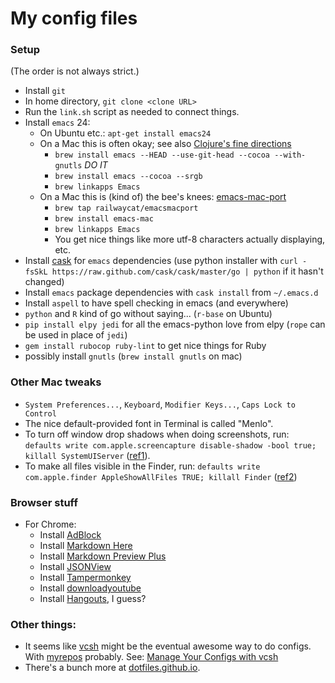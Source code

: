 # My config files

### Setup

(The order is not always strict.)

 * Install `git`
 * In home directory, `git clone <clone URL>`
 * Run the `link.sh` script as needed to connect things.
 * Install `emacs` 24:
     * On Ubuntu etc.: `apt-get install emacs24`
     * On a Mac this is often okay; see also
       [Clojure's fine directions][]
         * `brew install emacs --HEAD --use-git-head --cocoa --with-gnutls`
           *DO IT*
         * `brew install emacs --cocoa --srgb`
         * `brew linkapps Emacs`
     * On a Mac this is (kind of) the bee's knees: [emacs-mac-port][]
         * `brew tap railwaycat/emacsmacport`
         * `brew install emacs-mac`
         * `brew linkapps Emacs`
         * You get nice things like more utf-8 characters actually
           displaying, etc.
 * Install [cask][] for `emacs` dependencies (use python installer with `curl -fsSkL https://raw.github.com/cask/cask/master/go | python` if it hasn't changed)
 * Install `emacs` package dependencies with `cask install` from
   `~/.emacs.d`
 * Install `aspell` to have spell checking in emacs (and everywhere)
 * `python` and `R` kind of go without saying... (`r-base` on Ubuntu)
 * `pip install elpy jedi` for all the emacs-python love from elpy
   (`rope` can be used in place of `jedi`)
 * `gem install rubocop ruby-lint` to get nice things for Ruby
 * possibly install `gnutls` (`brew install gnutls` on mac)

[Clojure's fine directions]: http://clojure-doc.org/articles/tutorials/emacs.html
[emacs-mac-port]: https://github.com/railwaycat/emacs-mac-port
[cask]: https://github.com/cask/cask


### Other Mac tweaks

 * `System Preferences...`, `Keyboard`, `Modifier Keys...`, `Caps Lock to
   Control`
 * The nice default-provided font in Terminal is called "Menlo".
 * To turn off window drop shadows when doing screenshots, run:
   `defaults write com.apple.screencapture disable-shadow -bool true;
   killall SystemUIServer` ([ref1][]).
 * To make all files visible in the Finder, run: `defaults write com.apple.finder AppleShowAllFiles TRUE; killall Finder` ([ref2][])

[ref1]: http://computers.tutsplus.com/tutorials/how-to-become-an-os-x-screenshot-wizard--mac-50467
[ref2]: https://discussions.apple.com/thread/1935221


### Browser stuff

 * For Chrome:
     * Install [AdBlock](https://chrome.google.com/webstore/detail/adblock/gighmmpiobklfepjocnamgkkbiglidom)
     * Install [Markdown Here](http://markdown-here.com/)
     * Install [Markdown Preview Plus](https://chrome.google.com/webstore/detail/markdown-preview-plus/febilkbfcbhebfnokafefeacimjdckgl)
     * Install [JSONView](https://chrome.google.com/webstore/detail/jsonview/chklaanhfefbnpoihckbnefhakgolnmc)
     * Install [Tampermonkey](https://chrome.google.com/webstore/detail/tampermonkey/dhdgffkkebhmkfjojejmpbldmpobfkfo)
     * Install [downloadyoutube](https://github.com/gantt/downloadyoutube)
     * Install [Hangouts](https://chrome.google.com/webstore/detail/hangouts/nckgahadagoaajjgafhacjanaoiihapd), I guess?


### Other things:

 * It seems like [vcsh][] might be the eventual awesome way to do
   configs. With [myrepos][] probably. See: [Manage Your Configs
   with vcsh][]
 * There's a bunch more at [dotfiles.github.io][].


[vcsh]: https://github.com/RichiH/vcsh
[myrepos]: http://myrepos.branchable.com/
[Manage Your Configs with vcsh]: http://www.linuxjournal.com/content/manage-your-configs-vcsh
[dotfiles.github.io]: http://dotfiles.github.io/
